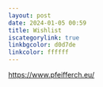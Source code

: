 ```yaml
---
layout: post
date: 2024-01-05 00:59
title: Wishlist
iscategorylink: true
linkbgcolor: d0d7de
linkcolor: ffffff
---
```

https://www.pfeifferch.eu/
